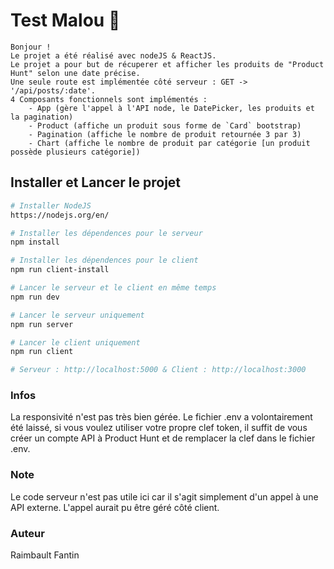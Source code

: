 # Test Malou 🌮
    Bonjour !
    Le projet a été réalisé avec nodeJS & ReactJS.
    Le projet a pour but de récuperer et afficher les produits de "Product Hunt" selon une date précise.
    Une seule route est implémentée côté serveur : GET -> '/api/posts/:date'.
    4 Composants fonctionnels sont implémentés : 
        - App (gère l'appel à l'API node, le DatePicker, les produits et la pagination)
        - Product (affiche un produit sous forme de `Card` bootstrap)
        - Pagination (affiche le nombre de produit retournée 3 par 3)
        - Chart (affiche le nombre de produit par catégorie [un produit possède plusieurs catégorie])

## Installer et Lancer le projet

``` bash
# Installer NodeJS
https://nodejs.org/en/

# Installer les dépendences pour le serveur
npm install

# Installer les dépendences pour le client
npm run client-install

# Lancer le serveur et le client en même temps
npm run dev

# Lancer le serveur uniquement
npm run server

# Lancer le client uniquement
npm run client

# Serveur : http://localhost:5000 & Client : http://localhost:3000
```

### Infos

La responsivité n'est pas très bien gérée.
Le fichier .env a volontairement été laissé, si vous voulez utiliser votre propre clef token, il suffit de vous créer un compte API à Product Hunt et de remplacer la clef dans le fichier .env.

### Note
Le code serveur n'est pas utile ici car il s'agit simplement d'un appel à une API externe.
L'appel aurait pu être géré côté client.

### Auteur

Raimbault Fantin
